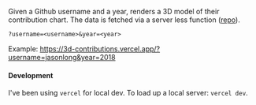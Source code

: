 Given a Github username and a year, renders a 3D model of their contribution chart. The data is fetched via a server less function ([repo](https://github.com/jasonlong/json-contributions)).

```
?username=<username>&year=<year>
```

Example: https://3d-contributions.vercel.app/?username=jasonlong&year=2018

#### Development

I've been using `vercel` for local dev. To load up a local server: `vercel dev`.
